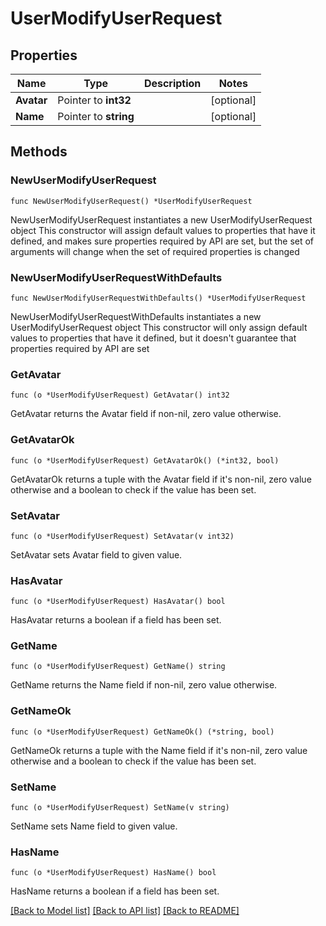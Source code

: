 # UserModifyUserRequest

## Properties

Name | Type | Description | Notes
------------ | ------------- | ------------- | -------------
**Avatar** | Pointer to **int32** |  | [optional] 
**Name** | Pointer to **string** |  | [optional] 

## Methods

### NewUserModifyUserRequest

`func NewUserModifyUserRequest() *UserModifyUserRequest`

NewUserModifyUserRequest instantiates a new UserModifyUserRequest object
This constructor will assign default values to properties that have it defined,
and makes sure properties required by API are set, but the set of arguments
will change when the set of required properties is changed

### NewUserModifyUserRequestWithDefaults

`func NewUserModifyUserRequestWithDefaults() *UserModifyUserRequest`

NewUserModifyUserRequestWithDefaults instantiates a new UserModifyUserRequest object
This constructor will only assign default values to properties that have it defined,
but it doesn't guarantee that properties required by API are set

### GetAvatar

`func (o *UserModifyUserRequest) GetAvatar() int32`

GetAvatar returns the Avatar field if non-nil, zero value otherwise.

### GetAvatarOk

`func (o *UserModifyUserRequest) GetAvatarOk() (*int32, bool)`

GetAvatarOk returns a tuple with the Avatar field if it's non-nil, zero value otherwise
and a boolean to check if the value has been set.

### SetAvatar

`func (o *UserModifyUserRequest) SetAvatar(v int32)`

SetAvatar sets Avatar field to given value.

### HasAvatar

`func (o *UserModifyUserRequest) HasAvatar() bool`

HasAvatar returns a boolean if a field has been set.

### GetName

`func (o *UserModifyUserRequest) GetName() string`

GetName returns the Name field if non-nil, zero value otherwise.

### GetNameOk

`func (o *UserModifyUserRequest) GetNameOk() (*string, bool)`

GetNameOk returns a tuple with the Name field if it's non-nil, zero value otherwise
and a boolean to check if the value has been set.

### SetName

`func (o *UserModifyUserRequest) SetName(v string)`

SetName sets Name field to given value.

### HasName

`func (o *UserModifyUserRequest) HasName() bool`

HasName returns a boolean if a field has been set.


[[Back to Model list]](../README.md#documentation-for-models) [[Back to API list]](../README.md#documentation-for-api-endpoints) [[Back to README]](../README.md)


